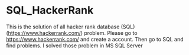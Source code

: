 # SQL_HackerRank
This is the solution of all hacker rank database (SQL) (https://www.hackerrank.com/) problem.
Please go to https://www.hackerrank.com/ and create a account. Then go to SQL and find problems. 
I solved those problem in MS SQL Server
